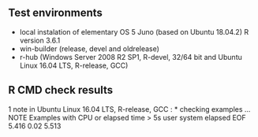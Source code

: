 ## Test environments

* local instalation of elementary OS 5 Juno (based on Ubuntu 18.04.2) R version 3.6.1
* win-builder (release, devel and oldrelease)
* r-hub (Windows Server 2008 R2 SP1, R-devel, 32/64 bit and Ubuntu Linux 16.04 LTS, R-release, GCC)

## R CMD check results

1 note in Ubuntu Linux 16.04 LTS, R-release, GCC :
     * checking examples ... NOTE
    Examples with CPU or elapsed time > 5s
         user system elapsed
    EOF 5.416   0.02   5.513


